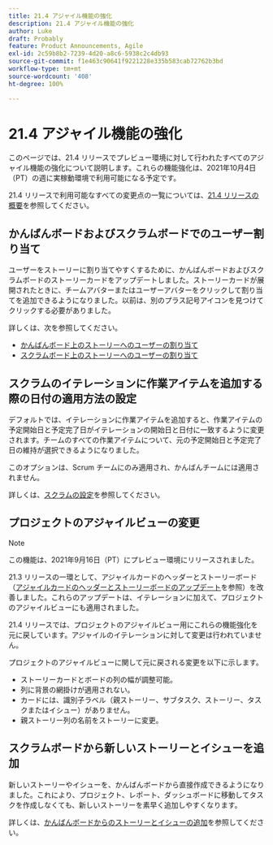 ```yaml
---
title: 21.4 アジャイル機能の強化
description: 21.4 アジャイル機能の強化
author: Luke
draft: Probably
feature: Product Announcements, Agile
exl-id: 2c59b8b2-7239-4d20-a8c6-5938c2c4db93
source-git-commit: f1e463c90641f9221228e335b583cab72762b3bd
workflow-type: tm+mt
source-wordcount: '408'
ht-degree: 100%

---
```


# 21.4 アジャイル機能の強化

このページでは、21.4 リリースでプレビュー環境に対して行われたすべてのアジャイル機能の強化について説明します。これらの機能強化は、2021年10月4日（PT）の週に実稼動環境で利用可能になる予定です。

21.4 リリースで利用可能なすべての変更点の一覧については、[21.4 リリースの概要](../../../product-announcements/product-releases/21.4-release-activity/21-4-release-overview.md)を参照してください。

## かんばんボードおよびスクラムボードでのユーザー割り当て

ユーザーをストーリーに割り当てやすくするために、かんばんボードおよびスクラムボードのストーリーカードをアップデートしました。ストーリーカードが展開されたときに、チームアバターまたはユーザーアバターをクリックして割り当てを追加できるようになりました。以前は、別のプラス記号アイコンを見つけてクリックする必要がありました。

詳しくは、次を参照してください。

* [かんばんボード上のストーリーへのユーザーの割り当て](../../../agile/use-kanban-in-an-agile-team/assign-users-to-a-story.md)
* [スクラムボード上のストーリーへのユーザーの割り当て](../../../agile/use-scrum-in-an-agile-team/scrum-board/assign-users-to-a-story-scrum.md)

## スクラムのイテレーションに作業アイテムを追加する際の日付の適用方法の設定

デフォルトでは、イテレーションに作業アイテムを追加すると、作業アイテムの予定開始日と予定完了日がイテレーションの開始日と日付に一致するように変更されます。チームのすべての作業アイテムについて、元の予定開始日と予定完了日の維持が選択できるようになりました。

このオプションは、Scrum チームにのみ適用され、かんばんチームには適用されません。

詳しくは、[スクラムの設定](../../../agile/get-started-with-agile-in-workfront/configure-scrum.md)を参照してください。

## プロジェクトのアジャイルビューの変更

>[!NOTE]
>
>この機能は、2021年9月16日（PT）にプレビュー環境にリリースされました。

21.3 リリースの一環として、アジャイルカードのヘッダーとストーリーボード（[アジャイルカードのヘッダーとストーリーボードのアップデート](../../../product-announcements/product-releases/21.3-release-activity/21-3-project-enhancements.md#agile)を参照）を改善しました。これらのアップデートは、イテレーションに加えて、プロジェクトのアジャイルビューにも適用されました。

21.4 リリースでは、プロジェクトのアジャイルビュー用にこれらの機能強化を元に戻しています。アジャイルのイテレーションに対して変更は行われていません。

プロジェクトのアジャイルビューに関して元に戻される変更を以下に示します。

* ストーリーカードとボードの列の幅が調整可能。
* 列に背景の網掛けが適用されない。
* カードには、識別子ラベル（親ストーリー、サブタスク、ストーリー、タスクまたはイシュー）がありません。
* 親ストーリー列の名前をストーリーに変更。

## スクラムボードから新しいストーリーとイシューを追加

新しいストーリーやイシューを、かんばんボードから直接作成できるようになりました。これにより、プロジェクト、レポート、ダッシュボードに移動してタスクを作成しなくても、新しいストーリーを素早く追加しやすくなります。

詳しくは、[かんばんボードからのストーリーとイシューの追加](../../../agile/use-kanban-in-an-agile-team/add-story-from-kanban-board.md)を参照してください。

